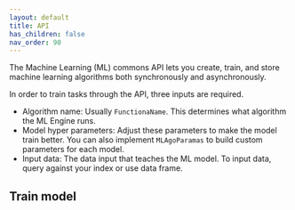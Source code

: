 ```yaml
---
layout: default
title: API
has_children: false
nav_order: 90
---
```


The Machine Learning (ML) commons API lets you create, train, and store machine learning algorithms both synchronously and asynchronously.  

In order to train tasks through the API, three inputs are required. 

- Algorithm name: Usually `FunctionaName`. This determines what algorithm the ML Engine runs.
- Model hyper parameters: Adjust these parameters to make the model train better.  You can also implement `MLAgoParamas` to build custom parameters for each model.
- Input data: The data input that teaches the ML model. To input data, query against your index or use data frame.

## Train model



